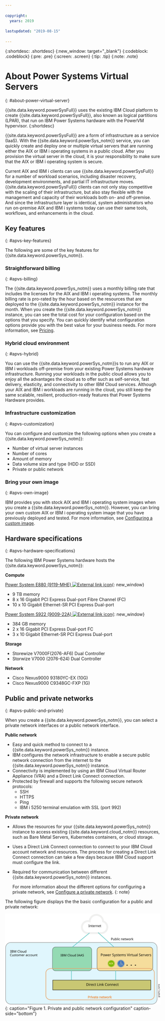 ```yaml
---

copyright:
  years: 2019

lastupdated: "2019-08-15"

---
```


{:shortdesc: .shortdesc}
{:new_window: target="_blank"}
{:codeblock: .codeblock}
{:pre: .pre}
{:screen: .screen}
{:tip: .tip}
{:note: .note}

# About Power Systems Virtual Servers
{: #about-power-virtual-server}

{{site.data.keyword.powerSysFull}} uses the existing IBM Cloud platform to create {{site.data.keyword.powerSysFull}}, also known as logical partitions (LPAR), that run on IBM Power Systems hardware with the PowerVM hypervisor.
{:shortdesc}

{{site.data.keyword.powerSysFull}} are a form of infrastructure as a service (IaaS). With the {{site.data.keyword.powerSys_notm}} service, you can quickly create and deploy one or multiple virtual servers that are running either the AIX or IBM i operating systems in a public cloud. After you provision the virtual server in the cloud, it is your responsibility to make sure that the AIX or IBM i operating system is secure.

Current AIX and IBM i clients can use {{site.data.keyword.powerSysFull}} for a number of workload scenarios, including disaster recovery, development environments, and partial IT infrastructure moves. {{site.data.keyword.powerSysFull}} clients can not only stay competitive with the scaling of their infrastructure, but also stay flexible with the management and capacity of their workloads both on- and off-premise. And since the infrastructure layer is identical, system administrators who run on-premise AIX and IBM i systems today can use their same tools, workflows, and enhancements in the cloud.

## Key features
{: #apvs-key-features}

The following are some of the key features for {{site.data.keyword.powerSys_notm}}.

### Straightforward billing
{: #apvs-billing}

The {{site.data.keyword.powerSys_notm}} uses a monthly billing rate that includes the licenses for the AIX and IBM i operating systems. The monthly billing rate is pro-rated by the hour based on the resources that are deployed to the {{site.data.keyword.powerSys_notm}} instance for the month. When you create the {{site.data.keyword.powerSys_notm}} instance, you can see the total cost for your configuration based on the options that you specify.  You can quickly identify what configuration options provide you with the best value for your business needs. For more information, see [Pricing](/docs/infrastructure/power-iaas?topic=power-iaas-pricing-virtual-server#pricing-virtual-server).

### Hybrid cloud environment
{: #apvs-hybrid}

You can use the {{site.data.keyword.powerSys_notm}}s to run any AIX or IBM i workloads off-premise from your existing Power Systems hardware infrastructure. Running your workloads in the public cloud allows you to enjoy all the advantages the cloud as to offer such as self-service, fast delivery, elasticity, and connectivity to other IBM Cloud services. Although your AIX and IBM i workloads are running in the cloud, you still keep the same scalable, resilient, production-ready features that Power Systems Hardware provides.

### Infrastructure customization
{: #apvs-customization}

You can configure and customize the following options when you create a {{site.data.keyword.powerSys_notm}}:

* Number of virtual server instances
* Number of cores
* Amount of memory
* Data volume size and type (HDD or SSD)
* Private or public network

### Bring your own image
{: #apvs-own-image}

IBM provides you with stock AIX and IBM i operating system images when you create a {{site.data.keyword.powerSys_notm}}. However, you can bring your own custom AIX or IBM i operating system image that you have previously deployed and tested. For more information, see [Configuring a custom image](/docs/infrastructure/power-iaas?topic=power-iaas-configuring-custom-image#configuring-custom-image).

## Hardware specifications
{: #apvs-hardware-specifications}

The following IBM Power Systems hardware hosts the {{site.data.keyword.powerSys_notm}}:

**Compute**

[Power System E880 (9119-MHE) ![External link icon](../icons/launch-glyph.svg "External link icon")](https://www.ibm.com/downloads/cas/EE476WAP){: new_window}

* 9 TB memory
* 8 x 16 Gigabit PCI Express Dual-port Fibre Channel (FC)
* 10 x 10 Gigabit Ethernet-SR PCI Express Dual-port

[Power System S922 (9009-22A) ![External link icon](../icons/launch-glyph.svg "External link icon")](https://www.ibm.com/downloads/cas/KQ4BOJ3N){: new_window}

* 384 GB memory
* 2 x 16 Gigabit PCI Express Dual-port FC
* 3 x 10 Gigabit Ethernet-SR PCI Express Dual-port

**Storage**

* Storewize V7000F(2076-AF6) Dual Controller
* Storwize V7000 (2076-624) Dual Controller

**Network**

* Cisco Nexus9000 93180YC-EX (10G)
* Cisco Nexus9000 C9348GC-FXP (1G)

## Public and private networks
{: #apvs-public-and-private}

When you create a {{site.data.keyword.powerSys_notm}}, you can select a private network interfaces or a public network interface.

**Public network**

* Easy and quick method to connect to a {{site.data.keyword.powerSys_notm}} instance.
* IBM configures the network infrastructure to enable a secure public network connection from the internet to the {{site.data.keyword.powerSys_notm}} instance.
* Connectivity is implemented by using an IBM Cloud Virtual Router Appliance (VRA) and a Direct Link Connect connection.
* Protected by firewall and supports the following secure network protocols:
    * SSH
    * HTTPS
    * Ping
    * IBM i 5250 terminal emulation with SSL (port 992)

**Private network**

* Allows the resources for your {{site.data.keyword.powerSys_notm}} instance to access existing {{site.data.keyword.cloud_notm}} resources, such as Bare Metal Servers, Kubernetes containers, or cloud storage.
* Uses a Direct Link Connect connection to connect to your IBM Cloud account network and resources. The process for creating a Direct Link Connect connection can take a few days because IBM Cloud support must configure the link.
* Required for communication between different {{site.data.keyword.powerSys_notm}} instances.

  For more information about the different options for configuring a private network, see [Configure a private network](/docs/infrastructure/power-iaas?topic=power-iaas-cpn-configuring#cpn-configuring).
  {: note}

The following figure displays the the basic configuration for a public and private network:

![Displays how network traffic flows for public or private connection](/images/power-iaas-network1.svg "Displays how network traffic flows for public or private connection"){: caption="Figure 1. Private and public network configuration" caption-side="bottom"}

<!-- Customer A is able to connect to a public network by using a Direct Link Dedicated connection with their {{site.data.keyword.cloud_notm}} Power account. -->
<!-- Customer A is able to connect to a private network by using a Direct Link Connect connection with their {{site.data.keyword.cloud_notm}} account. -->
<!-- Customer A can use either a public or private network to access their {{site.data.keyword.powerSys_notm}}. -->
<!-- Customer B is able to connect to only a private network by using a Direct Link Connect connection with their {{site.data.keyword.cloud_notm}} account.  -->